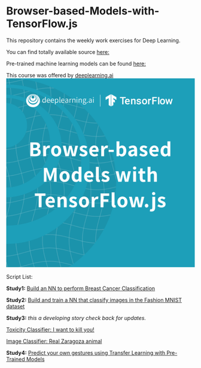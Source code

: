 # Browser-based-Models-with-TensorFlow.js
This repository contains the weekly work exercises for Deep Learning.

You can find totally available source [here:](https://github.com/lmoroney/dlaicourse)

Pre-trained machine learning models can be found [here:](https://github.com/tensorflow/tfjs-models)

This course was offered by [deeplearning.ai](https://www.deeplearning.ai/tensorflow-in-practice/)
![](images/javalogo.png)

Script List:

**Study1:**
[Build an NN to perform Breast Cancer Classification](https://carlosug.github.io/TensorflowinBrowser/src/study1/wdbc_exercise.html)

**Study2:**
[Build and train a NN that classify images in the Fashion MNIST dataset](https://carlosug.github.io/TensorflowinBrowser/src/study2/fashion-mnist.html)

**Study3:** _this a developing story check back for updates._

[Toxicity Classifier: I want to kill you!](https://carlosug.github.io/TensorflowinBrowser/src/study3/3.1/toxicity.html)

[Image Classifier: Real Zaragoza animal](https://carlosug.github.io/TensorflowinBrowser/src/study3/3.2/mobilenet.html)

**Study4:**
[Predict your own gestures using Transfer Learning with Pre-Trained Models](https://carlosug.github.io/TensorflowinBrowser/src/study4/rpsls.html)

